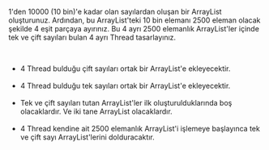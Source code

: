 <p>1'den 10000 (10 bin)'e kadar olan sayılardan oluşan bir ArrayList oluşturunuz.
Ardından, bu ArrayList'teki 10 bin elemanı 2500 eleman olacak şekilde 4 eşit parçaya 
ayırınız. Bu 4 ayrı 2500 elemanlık ArrayList'ler içinde tek ve çift sayıları bulan 4 ayrı Thread tasarlayınız.</p>
<br>
<ul>
<li>4 Thread bulduğu çift sayıları ortak bir ArrayList'e ekleyecektir.</li>
<br>
<li>4 Thread bulduğu tek sayıları ortak bir ArrayList'e ekleyecektir.</li>
<br>
<li>Tek ve çift sayıları tutan ArrayList'ler ilk oluşturulduklarında boş olacaklardır. Ve iki tane ArrayList olacaklardır.
</li>
<br>
<li>4 Thread kendine ait 2500 elemanlık ArrayList'i işlemeye başlayınca tek ve çift sayı ArrayList'lerini dolduracaktır.
</li>
</ul>